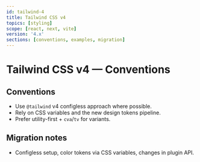 ```yaml
---
id: tailwind-4
title: Tailwind CSS v4
topics: [styling]
scope: [react, next, vite]
version: '4.x'
sections: [conventions, examples, migration]
---
```


# Tailwind CSS v4 — Conventions

## Conventions

- Use `@tailwind` v4 configless approach where possible.
- Rely on CSS variables and the new design tokens pipeline.
- Prefer utility-first + `cva`/`tv` for variants.

## Migration notes

- Configless setup, color tokens via CSS variables, changes in plugin API.
